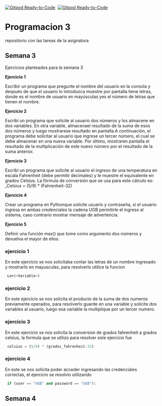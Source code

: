 [![Gitpod Ready-to-Code](https://img.shields.io/badge/UGB-PRC3-blue)](https://ugb.edu.sv/)&nbsp;
[![Gitpod Ready-to-Code](https://img.shields.io/badge/Python-3.9-red)](https://www.python.org/)&nbsp;

# Programacion 3
 repositorio con las tareas de la asignatura

 ## Semana 3
  Ejercicios planteados para la semana 3

  **Ejercicio 1**

  Escribir un programa que pregunte el nombre del usuario en la consola y después de que el usuario lo introduzca muestre por pantalla <NOMBRE> tiene <n> letras, donde <NOMBRE> es el nombre de usuario en mayúsculas y<n>es el número de letras que tienen el nombre.

  **Ejercicio 2**

  Escribí un programa que solicite al usuario dos números y los almacene en dos variables. En otra variable, almacenael resultado de la suma de esos dos números y  luego mostrarese  resultado  en  pantalla.A  continuación,  el  programa  debe solicitar al usuario que ingrese un tercer número, el cual se debe almacenar en una nueva variable. Por último, mostraren pantalla el resultado de la multiplicación de este nuevo número por el resultado de la suma anterior.
  
  **Ejercicio 3**

  Escribí  un  programa  que  solicite  al  usuario  el  ingreso  de  una  temperatura  en escala Fahrenheit (debe permitir decimales) y le muestre el equivalente en grados Celsius. La fórmula de conversión que se usa para este cálculo es: _Celsius = (5/9) * (Fahrenheit-32)
  
  **Ejercicio 4**

  Crear  un  programa  en Pythonque  solicite  usuario  y  contraseña,  si  el  usuario ingresa  en  ambas  credenciales  la  cadena  UGB  permitirle  el  ingreso  al  sistema, caso contrario mostrar mensaje de advertencia.
  
  **Ejercicio 5**

  Definir una función max() que tome como argumento dos números y devuelva el mayor de ellos.

  ### ejercicio 1
   En este ejercicio se nos solicitaba contar las letras de un nombre ingresado y mostrarlo en mayusculas, para resolverlo utilice la funcion
   ```python
    Len(<Variable>)
   ```

  ### ejercicio 2
   En este ejercicio se nos solicita el producto de la suma de dos numeros previamente operados, para resolverlo guarde en una variable y solicite dos variables al usuario, luego esa variable la multiplique por un tercer numero.

  ### ejercicio 3
   En este ejercicio se nos solicita la conversion de grados fahrenheit a grados celsius, la formula que se utilizo para resolver este ejercicio fue 
   ```python
    celsius = (5/9) * (grados_fahrenheit-32) 
   ```
  ### ejercicio 4
   En este se nos solicita poder acceder ingresando las credenciales correctas, el ejercicio se resolvio utilizando
   ```python
    if (user == "UGB" and password == "UGB"):
   ```

 ## Semana 4
